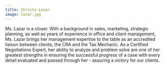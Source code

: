 ```yaml
---
title: Christa Lazar
image: lazar.jpg
---
```

Ms. Lazar is a closer. With a background in sales, marketing, strategic planning, as well as years of experience in office and client management, Ms. Lazar brings her management expertise to the table as an accredited liaison between clients, the CRA and the Tax Mechanic. As a Certified Negotiations Expert, her ability to analyze and problem solve are one of her greatest strengths in ensuring the successful progress of a case with every detail evaluated and passed through her - assuring a victory for our clients.